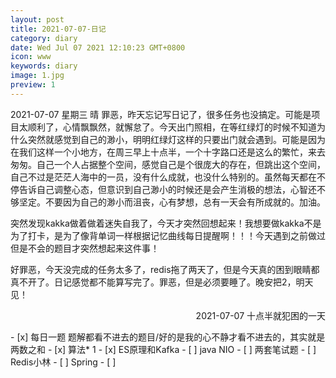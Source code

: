 ```yaml
---
layout: post
title: 2021-07-07-日记 
category: diary
date: Wed Jul 07 2021 12:10:23 GMT+0800
icon: www
keywords: diary
image: 1.jpg
preview: 1
---
```

2021-07-07 星期三 晴
罪恶，昨天忘记写日记了，很多任务也没搞定。可能是项目太顺利了，心情飘飘然，就懈怠了。今天出门照相，在等红绿灯的时候不知道为什么突然就感觉到自己的渺小，明明红绿灯这样的只要出门就会遇到。可能是因为在我们这样一个小地方，在周三早上十点半，一个十字路口还是这么的繁忙，来去匆匆。自己一个人占据整个空间，感觉自己是个很庞大的存在，但跳出这个空间，自己不过是茫茫人海中的一员，没有什么成就，也没什么特别的。虽然每天都在不停告诉自己调整心态，但意识到自己渺小的时候还是会产生消极的想法，心智还不够坚定。不要因为自己的渺小而沮丧，心有梦想，总有一天会有所成就的。加油。

突然发现kakka做着做着迷失自我了，今天才突然回想起来！我想要做kakka不是为了打卡，是为了像背单词一样根据记忆曲线每日提醒啊！！！今天遇到之前做过但是不会的题目才突然想起来这件事！

好罪恶，今天没完成的任务太多了，redis拖了两天了，但是今天真的困到眼睛都真不开了。日记感觉都不能算写完了。罪恶，但是必须要睡了。晚安把2，明天见！
<p align="right">
2021-07-07 十点半就犯困的一天
</p>
- [x] 每日一题 题解都看不进去的题目/好的是我的心不静才看不进去的，其实就是两数之和
- [x] 算法* 1
- [x] ES原理和Kafka
- [ ] java NIO
- [ ] 两套笔试题
- [ ] Redis小林
- [ ] Spring
- [ ] 
